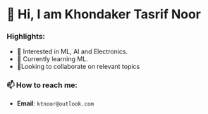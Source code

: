 # 👋 Hi, I am Khondaker Tasrif Noor
### Highlights:
- 👀 Interested in ML, AI and Electronics.
- 🌱 Currently learning ML.
- 💞️Looking to collaborate on relevant topics

### 📫 How to reach me: 
- **Email**: ``ktnoor@outlook.com``

<!---
tasrif-khondaker/tasrif-khondaker is a ✨ special ✨ repository because its `README.md` (this file) appears on your GitHub profile.
You can click the Preview link to take a look at your changes.
--->
